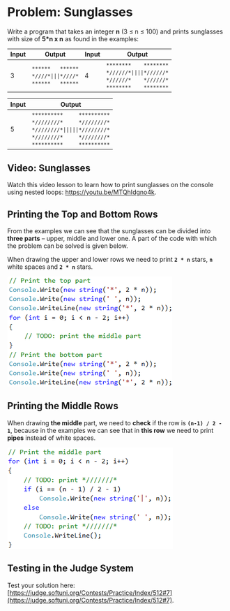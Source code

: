# Problem: Sunglasses

Write a program that takes an integer **n** (3 ≤ n ≤ 100) and prints sunglasses with size of **5\*n x n** as found in the examples:

|Input|Output|Input|Output|
|---|---|---|---|
|3|<code>\*\*\*\*\*\*&nbsp;&nbsp;&nbsp;\*\*\*\*\*\*</code><br><code>\*////\*&#124;&#124;&#124;\*////\*</code><br><code>\*\*\*\*\*\*&nbsp;&nbsp;&nbsp;\*\*\*\*\*\*</code>|4|<code>\*\*\*\*\*\*\*\*&nbsp;&nbsp;&nbsp;&nbsp;\*\*\*\*\*\*\*\*</code><br><code>\*//////\*&#124;&#124;&#124;&#124;\*//////\*</code><br><code>\*//////\*&nbsp;&nbsp;&nbsp;&nbsp;\*//////\*</code><br><code>\*\*\*\*\*\*\*\*&nbsp;&nbsp;&nbsp;&nbsp;\*\*\*\*\*\*\*\*</code><br>|

|Input|Output|
|---|---|
|5|<code>\*\*\*\*\*\*\*\*\*\*&nbsp;&nbsp;&nbsp;&nbsp;&nbsp;\*\*\*\*\*\*\*\*\*\*</code><br><code>\*////////\*&nbsp;&nbsp;&nbsp;&nbsp;&nbsp;\*////////\*</code><br><code>\*////////\*&#124;&#124;&#124;&#124;&#124;\*////////\*</code><br><code>\*////////\*&nbsp;&nbsp;&nbsp;&nbsp;&nbsp;\*////////\*</code><br><code>\*\*\*\*\*\*\*\*\*\*&nbsp;&nbsp;&nbsp;&nbsp;&nbsp;\*\*\*\*\*\*\*\*\*\*</code><br>|

## Video: Sunglasses

Watch this video lesson to learn how to print sunglasses on the console using nested loops: https://youtu.be/MTQhIdgno4k.

## Printing the Top and Bottom Rows

From the examples we can see that the sunglasses can be divided into **three parts** – upper, middle and lower one. A part of the code with which the problem can be solved is given below.

When drawing the upper and lower rows we need to print **`2 * n`** stars, **`n`** white spaces and **`2 * n`** stars.

![](/assets/chapter-6-images/08.Sunglasses-01.png)

## Printing the Middle Rows

When drawing **the middle** part, we need to **check** if the row is **`(n-1) / 2 - 1`**, because in the examples we can see that in **this row** we need to print **pipes** instead of white spaces.

![](/assets/chapter-6-images/08.Sunglasses-02.png)

## Testing in the Judge System

Test your solution here: [https://judge.softuni.org/Contests/Practice/Index/512#7](https://judge.softuni.org/Contests/Practice/Index/512#7).
